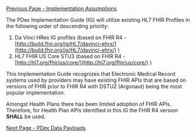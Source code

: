 [Previous Page - Implementation Assumptions](ImplementationAssumptions.html)


The PDex Implementation Guide (IG) will utilize existing HL7 FHIR Profiles in the following order of descending priority:
 
1. Da Vinci HRex IG profiles (based on FHIR R4 - [http://build.fhir.org/ig/HL7/davinci-ehrx/](http://build.fhir.org/ig/HL7/davinci-ehrx/) )
2. HL7 FHIR US Core STU3 (based on FHIR R4 - [http://hl7.org/fhir/us/core/](http://hl7.org/fhir/us/core/) ) 

This Implementation Guide recognizes that Electronic Medical Record systems used by providers may have existing FHIR APIs that are based on versions of FHIR prior to FHIR R4 with DSTU2 (Argonaut) being the most popular implementation.

Amongst Health Plans there has been limited adoption of FHIR APIs. Therefore, for Health Plan APIs identified in this IG the FHIR R4 version **SHALL** be used.



[Next Page - PDex Data Payloads](PDexDataPayloads.html)